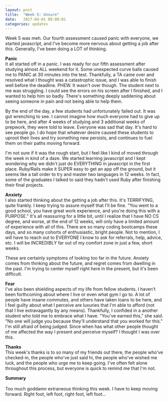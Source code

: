 ```yaml
---
layout: post
title:  "Week 5: Unsure"
date:   2017-04-01 00:00:01
categories: updates
---
```


Week 5 was meh. Our fourth assessment caused panic with everyone, we started javascript, and I've become more nervous about getting a job after this. Generally, I've been doing a LOT of thinking. 

<b> Panic </b><br>
It all started off in a panic. I was ready for our fifth assessment after studying almost ALL weekend for it. Some unexpected curve balls caused me to PANIC at 30 minutes into the test. Thankfully, a TA came over and resolved what I thought was a catastrophic issue, and I was able to finish well before the deadline. PHEW. It wasn't over though. The student next to me was struggling. I could see the errors on his screen after I finished, and I wanted to help him so badly. There's something deeply saddening about seeing someone in pain and not being able to help them. 

By the end of the day, a few students had unfortunately failed out. It was gut wrenching to see. I cannot imagine how much everyone had to give up to be here, and after 4 weeks of studying and 3 additional weeks of prepwork, they were told to leave. Everyone was sad that day. It's hard to see people go. I do hope that whatever desire caused these students to uproot their lives and try something new persists, and continues to fuel them on their paths moving forward. 

I'm not sure if it was the rough start, but I feel like I kind of moved through the week in kind of a daze. We started learning javascript and I kept wondering why we didn't just do EVERYTHING in javascript in the first place. Ruby/Rails make it SUPER easy to get an app off the ground, but it seems like a tall order to try and master two languages in 12 weeks. In fact, some of the graduates I talked to said they hadn't used Ruby after finishing their final projects. 

<b> Anxiety </b><br>
I also started thinking about the getting a job after this. It's TERRIFYING, quite frankly. I keep trying to assure myself that I'll be fine. "You went to a good school, you have great work experience, and you're doing this with a PURPOSE." It's all reassuring for a little bit, until I realize that I have NO CS degree, and worse, at the end of 12 weeks, will only have a limited amount of experience with all of this. There are so many coding bootcamps these days, and so many cohorts of enthusiastic, bright people. Not to mention, I will have to reach out to EVERYONE I know to ask for referrals, help, advice, etc. I will be INCREDIBLY far out of my comfort zone in just a few, short weeks. 

These are certainly symptoms of looking too far in the future. Anxiety comes from thinking about the future, and regret comes from dwelling in the past. I'm trying to center myself right here in the present, but it's been difficult. 

<b> Fear </b><br>
I've also been shielding aspects of my life from fellow students. I haven't been forthcoming about where I live or even what gym I go to. A lot of people have insane commutes, and others have taken loans to be here, and I feel guilty about what I perceive are luxuries that I'm able to afford (not that I live extravagantly by any means). Thankfully, I confided in a another student who told me to embrace what I have. "You've earned this," she said. "No one will judge you because they'll understand that you worked for this." I'm still afraid of being judged. Since when has what other people thought of me affected the way I present and perceive myself? I thought I was over this.

<b> Thanks </b><br>
This week's thanks is to so many of my friends out there, the people who've checked-in, the people who've just said hi, the people who've wished me luck, and the people who urge me to keep going. I've often felt alone throughout this process, but everyone is quick to remind me that I'm not.

<b> Summary </b><br>	
Too much goddamn extraneous thinking this week. I have to keep moving forward. Right foot, left foot, right foot, left foot...
